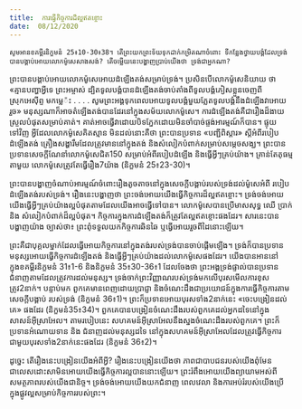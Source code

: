 ```yaml
---
title:  ការធ្វើកិច្ចការដ៏ល្អឥតខ្ចោះ
date:  08/12/2020
---
```


`សូមអានខគម្ពីរនិក្ខមនំ 25៖10-30៖38។ តើព្រះយកព្រះទ័យទុកដាក់កម្រិតណាចំពោះ ទីកន្លែងថ្វាយបង្គំដែលទ្រង់បានបង្គាប់អោយលោកម៉ូសេសាងសង់? តើចម្លើយនេះបង្ហាញប្រាប់យើងថា ទ្រង់ជាអ្នកណា?`

ព្រះបានបង្គាប់អោយលោកម៉ូសេអោយដំឡើងតង់សម្រាប់ទ្រង់។ ប្រសិនបើលោកម៉ូសេនិយាយ ថា «គ្មានបញ្ហាអ្វីទេ ព្រះអម្ចាស់ ដ្បិតទូលបង្គំបានដំឡើងតង់ចាប់តាំងពីទូលបង្គំភៀសខ្លួនចេញពីស្រុកអេសុីព្ទ មកម្លេ៉ះ . . . . សូមព្រះអង្គទុកពេលអោយទូលបង្គំមួយភ្លែតទូលបង្គំនឹងដំឡើងវាអោយរួច» មនុស្សណាក៏អាចតំឡើងតង់បានដែរនៅក្នុងសម័យលោកម៉ូសេ។ ការដំឡើងតង់គឺជារឿងដ៏ងាយស្រួលបំផុតសម្រាប់គាត់។ គាត់អាចធ្វើវាដោយបិទភ្នែកដោយមិនចាំបាច់ផ្ចង់អារម្មណ៍ក៏បាន។ ផ្ទុយទៅវិញ អ្វីដែលលោកម៉ូសេគិតស្មាន មិនដល់នោះគឺថា ព្រះបានប្រទាន «បញ្ជីពិស្តារ» ស្តីអំពីរបៀបដំឡើងតង់ គ្រឿងសង្ហារឹមដែលត្រូវមាននៅក្នុងតង់ និងសំលៀកបំពាក់សម្រាប់សម្តេចសង្ឃ។ ព្រះបានប្រទានសេចក្តីណែនាំលោកម៉ូសេជិត150 សម្រាប់អំពីរបៀបដំឡើង និងធ្វើអ្វីៗគ្រប់យ៉ាង។ គ្រាន់តែតុធម្មតាមួយ លោកម៉ូសេត្រូវតែធ្វើរឿង7យ៉ាង (និក្ខមនំ 25៖23-30)។

ព្រះបានបង្ហាញចំណាប់អារម្មណ៍ចំពោះរឿងតូចតាចនៅក្នុងសេចក្តីបង្គាប់របស់ទ្រង់ដល់ម៉ូសេអំពី របៀបដំឡើងតង់របស់ទ្រង់។ រឿងនេះបង្ហាញថា ព្រះចង់អោយយើងធ្វើកិច្ចការដ៏ល្អឥតខ្ចោះ។ ទ្រង់ចង់អោយ យើងធ្វើអ្វីៗគ្រប់យ៉ាងល្អបំផុតតាមដែលយើងអាចធ្វើទៅបាន។ លោកម៉ូសេបានប្រើមាសសុទ្ធ ឈើ ប្រាក់ និង សំលៀកបំពាក់ដ៏ល្អបំផុត។ កិច្ចការក្នុងការដំឡើងតង់ក៏ត្រូវតែល្អឥតខ្ចោះផងដែរ។ សារនេះបានបង្ហាញយ៉ាង ច្បាស់ថា៖ ព្រះពុំទទួលយកកិច្ចការឆិនឆៃ ឬធ្វើអោយរួចពីដៃនោះឡើយ។

ព្រះគឺជាបុគ្គលម្នាក់ដែលធ្វើអោយកិច្ចការនៅក្នុងតង់របស់ទ្រង់បានចាប់ផ្តើមឡើង។ ទ្រង់ក៏បានប្រទានមនុស្សអោយធ្វើកិច្ចការដំឡើងតង់ និងធ្វើអ្វីៗគ្រប់យ៉ាងដល់លោកម៉ូសេផងដែរ។ យើងបានអាននៅ ក្នុងខគម្ពីរនិក្ខមនំ 31៖1-6 និងនិក្ខមនំ 35៖30-36៖1 ដែលចែងថា ព្រះអង្គទ្រង់ផ្ទាល់បានប្រទាន ជំនាញតាមដែលត្រូវការដល់មនុស្ស។ ទ្រង់ចាក់ព្រះវិញ្ញាណរបស់ទ្រង់មកលើបុរសមើលការខុសត្រូវ2នាក់។ បន្ទាប់មក ពួកគេមានពេញដោយប្រាជ្ញា និងចំណេះដឹងជាប្រយោជន៍ក្នុងការធ្វើកិច្ចការតាមសេចក្តីបង្គាប់ របស់ទ្រង់ (និក្ខមនំ 36៖1)។ ព្រះក៏ប្រទានអោយបុរសទាំង2នាក់នេះ «ចេះបង្រៀនដល់គេ» ផងដែរ (និក្ខមនំ35៖34)។ ពួកគេបានបង្រៀនចំណេះដឹងរបស់ពួកគេដល់អ្នកដទៃនៅក្នុងសាសន៍អុីស្រាអែល។ តាមរបៀបនេះ សហគមន៍អុីស្រាអែលនឹងស្នងចំណេះដឹងរបស់ពួកគេ។ ព្រះក៏ប្រទានអំណោយទាន និង ជំនាញដល់មនុស្សដទៃ នៅក្នុងសហគមន៍អុីស្រាអែលដែលត្រូវធ្វើកិច្ចការជាមួយបុរសទាំង2នាក់នេះផងដែរ (និក្ខមនំ 36៖2)។

ដូច្នេះ តើរឿងនេះបង្រៀនយើងអំពីអ្វី? រឿងនេះបង្រៀនយើងថា ភាពជាបាបជនរបស់យើងពុំមែនជាលេសដោះសាមិនអោយយើងធ្វើកិច្ចការល្អបាននោះឡើយ។ ព្រះរំពឹងអោយយើងព្យាយាមអស់ពីសមត្ថភាពរបស់យើងជានិច្ច។ ទ្រង់ចង់អោយយើងយកជំនាញ ពេលវេលា និងការអប់រំរបស់យើងប្រើ ក្នុងផ្លូវល្អសម្រាប់កិច្ចការរបស់ព្រះ។